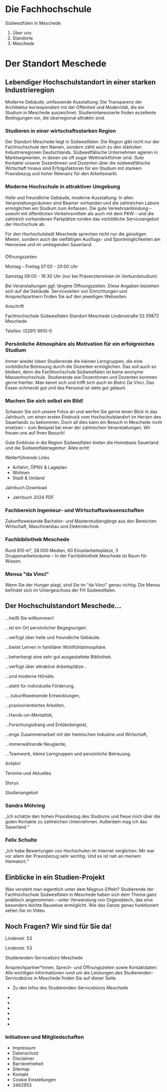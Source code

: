 # Die Fachhochschule 
Südwestfalen in Meschede

1. Über uns
2. Standorte
3. Meschede

# Der Standort Meschede

## Lebendiger Hochschulstandort in einer starken Industrieregion

Moderne Gebäude, umfassende Ausstattung: Die Transparenz der Architektur korrespondiert mit der Offenheit und Modernität, die ein Studium in Meschede auszeichnet. Studieninteressierte finden exzellente Bedingungen vor, die überregional attraktiv sind.

### Studieren in einer wirtschaftsstarken Region

Der Standort Meschede liegt in Südwestfalen. Die Region gibt nicht nur der Fachhochschule den Namen, sondern zählt auch zu den stärksten Industrieregionen Deutschlands. Südwestfälische Unternehmen agieren in Marktsegmenten, in denen sie oft sogar Weltmarktführer sind. Gute Kontakte unserer Dozentinnen und Dozenten über die südwestfälische Wirtschaft hinaus sind Erfolgsfaktoren für ein Studium mit starkem Praxisbezug und hoher Relevanz für den Arbeitsmarkt.

### Moderne Hochschule in attraktiver Umgebung

Helle und freundliche Gebäude, moderne Ausstattung: In allen Veranstaltungsräumen sind Beamer vorhanden und die zahlreichen Labore ermöglichen ein Studium zum Anfassen. Die gute Verkehrsanbindung – sowohl mit öffentlichen Verkehrsmitteln als auch mit dem PKW – und die zahlreich vorhandenen Parkplätze runden das vorbildliche Serviceangebot der Hochschule ab.

Für den Hochschulstadt Meschede sprechen nicht nur die günstigen Mieten, sondern auch die vielfältigen Ausflugs- und Sportmöglichkeiten am Hennesee und im umliegenden Sauerland.

###

Öffnungszeiten

Montag - Freitag
07:00 - 20:00 Uhr

Samstag
09:00 - 16:30 Uhr
(nur bei Präsenzterminen im Verbundstudium)

Bei Veranstaltungen ggf. längere Öffnungszeiten. Diese Angaben beziehen sich auf die Gebäude. Servicezeiten von Einrichtungen und Ansprechpartnern finden Sie auf den jeweiligen Webseiten.

Anschrift

Fachhochschule Südwestfalen
Standort Meschede
Lindenstraße 53
59872 Meschede

Telefon: (0291) 9910-0

### Persönliche Atmosphäre als Motivation für ein erfolgreiches Studium

Immer wieder loben Studierende die kleinen Lerngruppen, die eine vorbildliche Betreuung durch die Dozenten ermöglichen. Das soll auch so bleiben, denn die Fachhochschule Südwestfalen ist keine anonyme Massenhochschule. Studierende wie Dozentinnen und Dozenten kommen gerne hierher. Man kennt sich und trifft sich auch im Bistro Da Vinci. Das Essen schmeckt gut und das Personal ist stets gut gelaunt.

### Machen Sie sich selbst ein Bild!

Schauen Sie sich unsere Fotos an und werfen Sie gerne einen Blick in das Jahrbuch, um einen ersten Eindruck vom Hochschulstandort im Herzen des Sauerlands zu bekommen. Doch all dies kann ein Besuch in Meschede nicht ersetzen – zum Beispiel bei einer der zahlreichen Veranstaltungen. Wir freuen uns auf Ihren Besuch!

Gute Einblicke in die Region Südwestfalen bieten die
Homebase Sauerland und die Südwestfalenagentur:
Alles echt!

Weiterführende Links

- Anfahrt, ÖPNV &amp; Lageplan
- Wohnen
- Stadt &amp; Umland

Jahrbuch Download

- Jahrbuch 2024 PDF

### Fachbereich Ingenieur- und Wirtschaftswissenschaften

Zukunftsweisende Bachelor- und Masterstudiengänge aus den Bereichen Wirtschaft, Maschinenbau und Elektrotechnik.

### Fachbibliothek Meschede

Rund 810 m², 28.000 Medien, 60 Einzelarbeitsplätze, 3 Gruppenarbeitsräume – In der Fachbibliothek Meschede ist Raum für Wissen.

### Mensa "da Vinci"

Wenn Sie der Hunger plagt, sind Sie im "da Vinci" genau richtig. Die Mensa befindet sich im Untergeschoss der FH Südwestfalen.

## Der Hochschulstandort Meschede…

…heißt Sie willkommen!

…ist ein Ort persönlicher Begegnungen.

…verfügt über helle und freundliche Gebäude.

…bietet Lernen in familiärer Wohlfühlatmosphäre.

…beherbergt eine sehr gut ausgestattete Bibliothek.

…verfügt über attraktive Arbeitsplätze…

…und moderne Hörsäle.

…steht für individuelle Förderung,

… zukunftsweisende Entwicklungen,

…praxisorientiertes Arbeiten,

…Hands-on-Mentalität,

…Forschungsdrang und Entdeckergeist,

…enge Zusammenarbeit mit der heimischen Industrie und Wirtschaft,

…immerwährende Neugierde,

…Teamwork, kleine Lerngruppen und persönliche Betreuung.

Anfahrt

Termine und Aktuelles

Storys

Studienangebot

### Sandra Möhring

„Ich schätze den hohen Praxisbezug des Studiums und freue mich über die guten Kontakte zu zahlreichen Unternehmen. Außerdem mag ich das Sauerland.“

### Felix Schulte

„Ich habe Bewertungen von Hochschulen im Internet verglichen. Mir war vor allem der Praxisbezug sehr wichtig. Und es ist nah an meinem Heimatort.“

## Einblicke in ein Studien-Projekt

Was versteht man eigentlich unter dem Magnus-Effekt? Studierende der Fachhochschule Südwestfalen in Meschede haben sich dem Thema ganz praktisch angenommen – unter Verwendung von Organoblech, das eine besonders leichte Bauweise ermöglicht. Wie das Ganze genau funktioniert sehen Sie im Video.

## Noch Fragen? Wir sind für Sie da!

Lindenstr. 53

Lindenstr. 53

Studierenden-Servicebüro Meschede

Ansprechpartner*innen, Sprech- und Öffnungszeiten sowie Kontaktdaten: Alle wichtigen Informationen rund um die Leistungen des Studierenden-Servicebüros in Meschede finden Sie auf dieser Seite.

- Zu den Infos des Studierenden-Servicebüros Meschede

- 
- 
- 
- 
- 
- 

### Initiativen und Mitgliedschaften

- Impressum
- Datenschutz
- Disclaimer
- Barrierefreiheit
- Sitemap
- Kontakt
- Cookie Einstellungen
- 3462953